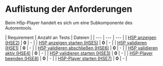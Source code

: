 # Auflistung der Anforderungen

Beim H5p-Player handelt es sich um eine Subkomponente des Autorentools. 

[//]: # (Script-Start)
| Requirement | Anzahl an Tests | Dateien |
| --- | --- | --- |
| [H5P anzeigen (HSE2)](HSE2.md) | **0** | - |
| [H5P anzeigen starten (HSE5)](HSE5.md) | **0** | - |
| [H5P validieren (HSE1)](HSE1.md) | **0** | - |
| [H5P validieren abschließen (HSE6)](HSE6.md) | **0** | - |
| [H5P validieren aktiv (HSE4)](HSE4.md) | **0** | - |
| [H5P validieren starten (HSE3)](HSE3.md) | **0** | - |
| [H5P-Player beenden (HSE8)](HSE8.md) | **0** | - |
| [H5P-Player starten (HSE7)](HSE7.md) | **0** | - |